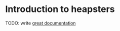 # Introduction to heapsters

TODO: write [great documentation](http://jacobian.org/writing/great-documentation/what-to-write/)
